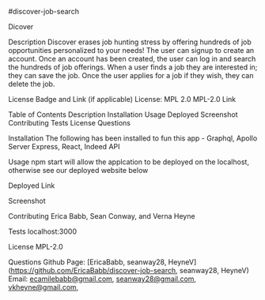 #discover-job-search

Dicover

Description
Discover erases job hunting stress by offering hundreds of job opportunities personalized to your needs! The user can signup to create an account. Once an account has been created, the user can log in and search the hundreds of job offerings. When a user finds a job they are interested in; they can save the job. Once the user applies for a job if they wish, they can delete the job.

License Badge and Link (if applicable)
License: MPL 2.0
MPL-2.0 Link

Table of Contents
Description
Installation
Usage
Deployed
Screenshot
Contributing
Tests
License
Questions

Installation
The following has been installed to fun this app - Graphql, Apollo Server Express, React, Indeed API

Usage
npm start will allow the applcation to be deployed on the localhost, otherwise see our deployed website below

Deployed Link


Screenshot


Contributing
Erica Babb, Sean Conway, and Verna Heyne

Tests
localhost:3000

License
MPL-2.0

Questions
Github Page: [EricaBabb, seanway28, HeyneV] (https://github.com/EricaBabb/discover-job-search, seanway28, HeyneV)
Email: ecamilebabb@gmail.com, seanway28@gmail.com, vkheyne@gmail.com, 